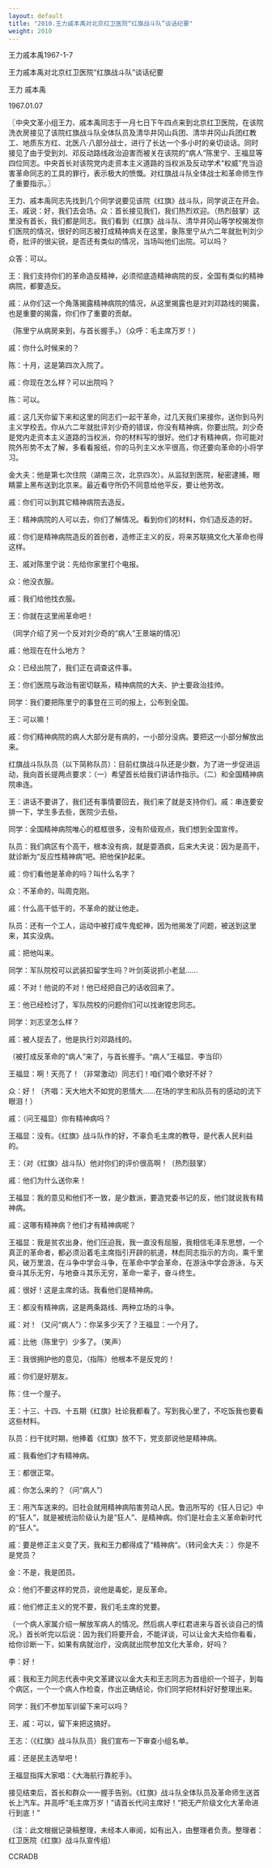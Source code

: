 ```yaml
---
layout: default
title: "2010.王力戚本禹对北京红卫医院“红旗战斗队”谈话纪要"
weight: 2010
---
```


王力戚本禹1967-1-7

王力戚本禹对北京红卫医院“红旗战斗队”谈话纪要

王力 戚本禹

1967.01.07

〖中央文革小组王力、戚本禹同志于一月七日下午四点来到北京红卫医院，在该院洗衣房接见了该院红旗战斗队全体队员及清华井冈山兵团、清华井冈山兵团红教工、地质东方红、北医八·八部分战士，进行了长达一个多小时的亲切谈话。同时接见了由于受到刘、邓反动路线政治迫害而被关在该院的“病人”陈里宁、王福显等四位同志。中央首长对该院党内走资本主义道路的当权派及反动学术“权威”充当迫害革命同志的工具的罪行，表示极大的愤慨。对红旗战斗队全体战士和革命师生作了重要指示。〗

王力、戚本禹同志先找到几个同学说要见该院《红旗》战斗队，同学说正在开会。王、戚说：好，我们去会场。众：首长接见我们，我们热烈欢迎。（热烈鼓掌）这里没有首长，我们都是同志。我们看到《红旗》战斗队、清华井冈山等学校揭发你们医院的情况，很好的同志被打成精神病关在这里，象陈里宁从六二年就批判刘少奇，批评的很尖锐，是否还有类似的情况，当场叫他们出院。可以吗？

众答：可以。

王：我们支持你们的革命造反精神，必须彻底造精神病院的反，全国有类似的精神病院，都要造反。

戚：从你们这一个角落揭露精神病院的情况，从这里揭露也是对刘邓路线的揭露，也是重要的揭露，你们作了重要的贡献。

（陈里宁从病房来到，与首长握手。）（众呼：毛主席万岁！）

戚：你什么时候来的？

陈：十月，这是第四次入院了。

戚：你现在怎么样？可以出院吗？

陈：可以。

戚：这几天你留下来和这里的同志们一起干革命，过几天我们来接你，送你到马列主义学校去。你从六二年就批评刘少奇的错误，你没有精神病，你要出院。刘少奇是党内走资本主义道路的当权派，你的材料写的很好。他们才有精神病，你可能对院外形势不太了解，多看看报纸，你的马列主义水平很高，你还要向革命的小将学习。

金大夫：他是第七次住院（湖南三次，北京四次）。从监狱到医院，秘密逮捕，眼睛蒙上黑布送到北京来。最近看守所仍不同意给他平反，要让他劳改。

戚：你们可以到其它精神病院去造反。

王：精神病院的人可以去，你们了解情况。看到你们的材料，你们造反造的好。

戚：你们是精神病院造反的首创者，造修正主义的反，将来苏联搞文化大革命也得这样。

王、戚对陈里宁说：先给你家里打个电报。

众：他没衣服。

戚：我们给他找衣服。

王：你就在这里闹革命吧！

（同学介绍了另一个反对刘少奇的“病人”王景端的情况）

戚：他现在在什么地方？

众：已经出院了，我们正在调查这件事。

王：你们医院与政治有密切联系，精神病院的大夫、护士要政治挂帅。

同学：我们要把陈里宁的事登在三司的报上，公布到全国。

王：可以嘛！

戚：你们精神病院的病人大部分是有病的，一小部分没病。要把这一小部分解放出来。

红旗战斗队队员（以下简称队员）：目前红旗战斗队还是少数，为了进一步促进运动，我向首长提两点要求：（一）希望首长给我们讲话作指示。（二）和全国精神病院串连。

王：讲话不要讲了，我们还有事情要回去，我们来了就是支持你们。戚：串连要安排一下，学生多去些，医院少去些。

同学：全国精神病院唯心的框框很多，没有阶级观点，我们想到全国宣传。

队员：我们病区有个高干，根本没有病，就是耍酒疯，后来大夫说：因为是高干，就诊断为“反应性精神病”吧。把他保护起来。

戚：你们看他是革命的吗？叫什么名字？

众：不革命的，叫周克刚。

戚：什么高干低干的，不革命的就让他走。

队员：还有一个工人，运动中被打成牛鬼蛇神，因为他揭发了问题，被送到这里来，其实没病。

戚：把他叫来。

同学：军队院校可以武装扣留学生吗？叶剑英说抓小老鼠……

戚：不对！他说的不对！他已经把自己的话收回来了。

王：他已经检讨了，军队院校的问题你们可以找谢镗忠同志。

同学：刘志坚怎么样？

戚：被人捉去了，他是执行刘邓路线的。

（被打成反革命的“病人”来了，与首长握手。“病人”王福显、李当印）

王福显：啊！天亮了！（非常激动）同志们！咱们唱个歌好不好？

众：好！（齐唱：天大地大不如党的恩情大……在场的学生和队员有的感动的流下眼泪！）

戚：（问王福显）你有精神病吗？

王福显：没有。《红旗》战斗队作的好，不辜负毛主席的教导，是代表人民利益的。

王：（对《红旗》战斗队）他对你们的评价很高啊！（热烈鼓掌）

戚：他们为什么送你来！

王福显：我的意见和他们不一致，是少数派，要造党委书记的反，他们就说我有精神病。

戚：这哪有精神病？他们才有精神病呢？

王福显：我是贫农出身，他们压迫我，我一直没有屈服，我相信毛泽东思想，一个真正的革命者，都必须沿着毛主席指引开辟的航道，林彪同志指示的方向，乘千里风，破万里浪，在斗争中学会斗争，在革命中学会革命，在游泳中学会游泳，与天奋斗其乐无穷，与地奋斗其乐无穷，革命一辈子，奋斗终生。

戚：很好！这是主席的话。我看他们是精神病。

王：都没有精神病，这是两条路线、两种立场的斗争。

戚：对！（又问“病人”）：你呆多少天了？王福显：一个月了。

戚：比他（陈里宁）少多了。（笑声）

王：我很拥护他的意见，（指陈）他根本不是反党的！

戚：你们是好朋友。

陈：住一个屋子。

王：十三、十四、十五期《红旗》社论我都看了。写到我心里了，不吃饭我也要看这些材料。

队员：扫干扰时期，他捧着《红旗》放不下，党支部说他是精神病。

戚：我看他们才有精神病。

王：都很正常。

戚：你怎么来的？（问“病人”）

王：用汽车送来的。旧社会就用精神病陷害劳动人民。鲁迅所写的《狂人日记》中的“狂人”，就是被统治阶级认为是“狂人”、是精神病。你们是社会主义革命新时代的“狂人“。

戚：要是修正主义变了天，我和王力都得成了“精神病“。（转问金大夫：）你是不是党员？

金：不是，我是团员。

众：他们不要这样的党员，说他是毒蛇，是反革命。

戚：他们修正主义的党不要，我们毛主席的党要。

（一个病人家属介绍一解放军病人的情况。然后病人李红君进来与首长谈自己的情况。）首长听完以后说：因为我们将要开会，不能详谈，可以让金大夫给你看看，给你诊断一下，如果有病就治疗，没病就出院参加文化大革命，好吗？

李：好！

戚：我和王力同志代表中央文革建议以金大夫和王志同志为首组织一个班子，到每个病区，一个一个病人作检查，作出正确结论，你们同学把材料好好整理出来。

同学：我们不参加军训留下来可以吗？

王、戚：可以，留下来把这搞好。

王志：（《红旗》战斗队队员）我们宣布一下审查小组名单。

戚：还是民主选举吧！

王福显指挥大家唱：《大海航行靠舵手》。

接见结束后，首长和群众一一握手告别。《红旗》战斗队全体队员及革命师生送首长上汽车。并高呼“毛主席万岁！”请首长代问主席好！“把无产阶级文化大革命进行到底！”

（注：此文根据记录稿整理，未经本人审阅，如有出入，由整理者负责。整理者：红卫医院《红旗》战斗队宣传组）

CCRADB

